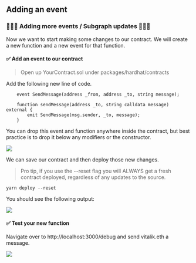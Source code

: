## Adding an event

### 🧑🏼‍💻 Adding more events / Subgraph updates 👩🏽‍💻

Now we want to start making some changes to our contract. We will create a new function and a new event for that function.

#### ✅ Add an event to our contract

> Open up YourContract.sol under packages/hardhat/contracts

Add the following new line of code.

```
    event SendMessage(address _from, address _to, string message);

    function sendMessage(address _to, string calldata message) external {
        emit SendMessage(msg.sender, _to, message);
    }
```

You can drop this event and function anywhere inside the contract, but best practice is to drop it below any modifiers or the constructor.

![](/public/images/TheGraph-ScaffoldEth2/section-1/1_1_1.png)

We can save our contract and then deploy those new changes.

> Pro tip, if you use the --reset flag you will ALWAYS get a fresh contract deployed, regardless of any updates to the source.

```
yarn deploy --reset
```

You should see the following output:

![](/public/images/TheGraph-ScaffoldEth2/section-1/1_1_2.png)

#### ✅ Test your new function

Navigate over to http://localhost:3000/debug and send vitalik.eth a message.

![](/public/images/TheGraph-ScaffoldEth2/section-1/1_1_3.png)
